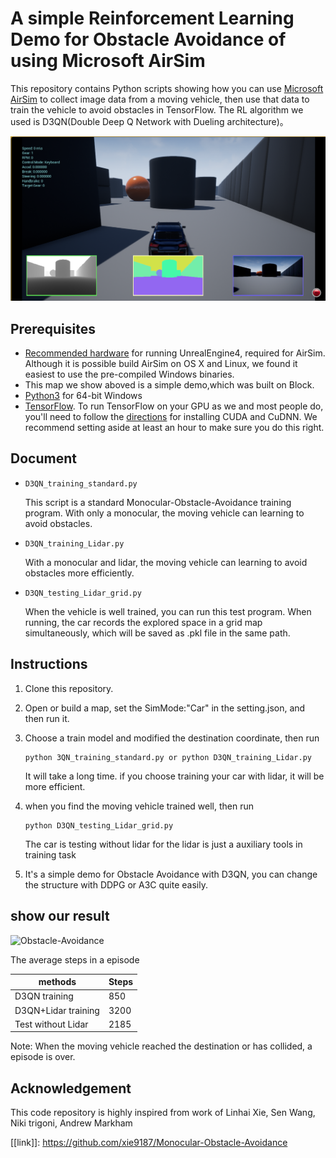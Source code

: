 # A simple Reinforcement Learning Demo for Obstacle Avoidance  of using Microsoft AirSim

This repository contains Python scripts showing how you can use [Microsoft AirSim](https://github.com/Microsoft/AirSim) to  collect image data from a moving vehicle, then use that data to train the vehicle to avoid obstacles  in TensorFlow. The RL  algorithm we used is D3QN(Double Deep Q Network with Dueling architecture)。

![screenshot](https://github.com/Ironteen/Obstacle-Avoidance-in-AirSim/blob/master/img/screenshot.png)

## Prerequisites

- [Recommended hardware](https://wiki.unrealengine.com/Recommended_Hardware) for running UnrealEngine4, required for AirSim. Although it is possible build AirSim on OS X and Linux, we found it easiest to use the pre-compiled Windows binaries.
- This map we show aboved is a simple demo,which was built on Block.
- [Python3](https://www.python.org/ftp/python/3.6.3/python-3.6.3-amd64.exe) for 64-bit Windows
- [TensorFlow](https://www.tensorflow.org/install/install_windows). To run TensorFlow on your GPU as we and most people do, you'll need to follow the [directions](https://www.tensorflow.org/install/install_windows) for installing CUDA and CuDNN. We recommend setting aside at least an hour to make sure you do this right.

## Document

- ```
  D3QN_training_standard.py
  ```

  This script is a standard Monocular-Obstacle-Avoidance training program. With only a monocular, the moving vehicle can learning to avoid obstacles.

- ```
  D3QN_training_Lidar.py
  ```

  With a monocular and lidar, the moving vehicle can learning to avoid obstacles more efficiently.

- ```
  D3QN_testing_Lidar_grid.py
  ```

   When the vehicle is well trained,  you can run this test program. When running,  the car records the explored space in a grid map simultaneously, which will be saved as .pkl file in the same path.


## Instructions

1. Clone this repository.

2. Open or build a map, set the SimMode:"Car"  in the setting.json, and then run it.

3. Choose a train model and modified the destination coordinate, then run 

   ```
   python 3QN_training_standard.py or python D3QN_training_Lidar.py
   ```

   It will take a long time. if you choose training your car with lidar, it will be more efficient.

4. when you find the moving vehicle trained well, then run

   ```
   python D3QN_testing_Lidar_grid.py
   ```

   The car is testing without lidar for the lidar is just a auxiliary tools in training task

5. It's a simple demo for Obstacle Avoidance with D3QN, you can change the structure with DDPG or A3C quite easily.

## show our result

![Obstacle-Avoidance](https://github.com/Ironteen/Obstacle-Avoidance-in-AirSim/blob/master/img/Obstacle%20Avoidance.gif)

The average steps in a episode

| methods             | Steps |
| ------------------- | ----- |
| D3QN training       | 850   |
| D3QN+Lidar training | 3200  |
| Test without Lidar  | 2185  |

Note: When the moving vehicle reached the destination or has collided, a episode is over.

## Acknowledgement

This code repository is highly inspired from work of  Linhai Xie, Sen Wang, Niki trigoni, Andrew Markham 

[[link\]]: https://github.com/xie9187/Monocular-Obstacle-Avoidance
